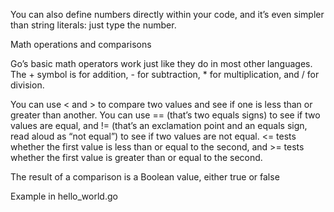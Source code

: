 You can also define numbers directly within your code, and it’s even simpler than string literals: just type the number.


Math operations and comparisons

Go’s basic math operators work just like they do in most other languages. The + symbol is for addition, - for subtraction, * for multiplication, and / for division.


You can use < and > to compare two values and see if one is less than or greater than another. You can use == (that’s two equals signs) to see if two values are equal, and != (that’s an exclamation point and an equals sign, read aloud as “not equal”) to see if two values are not equal. <= tests whether the first value is less than or equal to the second, and >= tests whether the first value is greater than or equal to the second.

The result of a comparison is a Boolean value, either true or false

Example in hello_world.go

